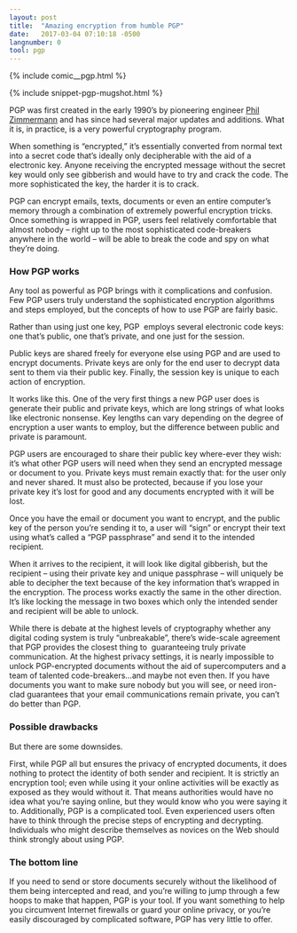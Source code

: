 ```yaml
---
layout: post
title:  "Amazing encryption from humble PGP"
date:   2017-03-04 07:10:18 -0500
langnumber: 0
tool: pgp
---
```


{% include comic__pgp.html %}



{% include snippet-pgp-mugshot.html %}

PGP was first created in the early 1990’s by pioneering engineer <a href='http://en.wikipedia.org/wiki/Phil_Zimmermann' target='_blank'>Phil Zimmermann</a> and has since had several major updates and additions. What it is, in practice, is a very powerful cryptography program.

When something is “encrypted,” it’s essentially converted from normal text into a secret code that’s ideally only decipherable with the aid of a electronic key. Anyone receiving the encrypted message without the secret key would only see gibberish and would have to try and crack the code. The more sophisticated the key, the harder it is to crack. 

PGP can encrypt emails, texts, documents or even an entire computer’s memory through a combination of extremely powerful encryption tricks. Once something is wrapped in PGP, users feel relatively comfortable that almost nobody – right up to the most sophisticated code-breakers anywhere in the world – will be able to break the code and spy on what they’re doing. 

<h3 class='subhed icon how'>How PGP works</h3>

Any tool as powerful as PGP brings with it complications and confusion. Few PGP users truly understand the sophisticated encryption algorithms and steps employed, but the concepts of how to use PGP are fairly basic. 

Rather than using just one key, PGP  employs several electronic code keys: one that’s public, one that’s private, and one just for the session.

Public keys are shared freely for everyone else using PGP and are used to encrypt documents. Private keys are only for the end user to decrypt data sent to them via their public key. Finally, the session key is unique to each action of encryption. 

It works like this. One of the very first things a new PGP user does is generate their public and private keys, which are long strings of what looks like electronic nonsense. Key lengths can vary depending on the degree of encryption a user wants to employ, but the difference between public and private is paramount. 

PGP users are encouraged to share their public key where-ever they wish: it’s what other PGP users will need when they send an encrypted message or document to you. Private keys must remain exactly that: for the user only and never shared. It must also be protected, because if you lose your private key it’s lost for good and any documents encrypted with it will be lost. 

Once you have the email or document you want to encrypt, and the public key of the person you’re sending it to, a user will “sign” or encrypt their text using what’s called a “PGP passphrase” and send it to the intended recipient. 

When it arrives to the recipient, it will look like digital gibberish, but the recipient – using their private key and unique passphrase – will uniquely be able to decipher the text because of the key information that’s wrapped in the encryption. The process works exactly the same in the other direction. It’s like locking the message in two boxes which only the intended sender and recipient will be able to unlock. 

While there is debate at the highest levels of cryptography whether any digital coding system is truly “unbreakable”, there’s wide-scale agreement that PGP provides the closest thing to  guaranteeing truly private communication. At the highest privacy settings, it is nearly impossible to unlock PGP-encrypted documents without the aid of supercomputers and a team of talented code-breakers…and maybe not even then. If you have documents you want to make sure nobody but you will see, or need iron-clad guarantees that your email communications remain private, you can’t do better than PGP. 

<h3 class='subhed icon caution'>Possible drawbacks</h3>

But there are some downsides.

First, while PGP all but ensures the privacy of encrypted documents, it does nothing to protect the identity of both sender and recipient. It is strictly an encryption tool; even while using it your online activities will be exactly as exposed as they would without it. That means authorities would have no idea what you’re saying online, but they would know who you were saying it to. 
Additionally, PGP is a complicated tool. Even experienced users often have to think through the precise steps of encrypting and decrypting. Individuals who might describe themselves as novices on the Web should think strongly about using PGP. 

<h3 class='subhed icon bottomLine'>The bottom line</h3>

If you need to send or store documents securely without the likelihood of them being intercepted and read, and you’re willing to jump through a few hoops to make that happen, PGP is your tool. If you want something to help you circumvent Internet firewalls or guard your online privacy, or you’re easily discouraged by complicated software, PGP has very little to offer. 
